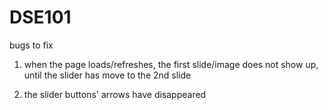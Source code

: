 ﻿# DSE101

bugs to fix

1.  when the page loads/refreshes,
    the first slide/image does not show up,
    until the slider has move to the 2nd slide

2.  the slider buttons' arrows have disappeared
